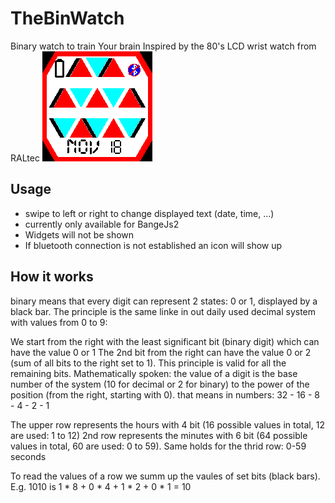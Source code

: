 # TheBinWatch

Binary watch to train Your brain
Inspired by the 80's LCD wrist watch from RALtec
![](app.png)

## Usage

- swipe to left or right to change displayed text (date, time, ...)
- currently only available for BangeJs2
- Widgets will not be shown
- If bluetooth connection is not established an icon will show up

## How it works
binary means that every digit can represent 2 states: 0 or 1, displayed by a black bar.
The principle is the same linke in out daily used decimal system with values from 0 to 9:

We start from the right with the least significant bit (binary digit) which can have the value 0 or 1
The 2nd bit from the right can have the value 0 or 2 (sum of all bits to the right set to 1).
This principle is valid for all the remaining bits.
Mathematically spoken: the value of a digit is the base number of the system (10 for decimal or 2 for binary)
to the power of the position (from the right, starting with 0).
that means in numbers: 32 - 16 - 8 - 4 - 2 - 1

The upper row represents the hours with 4 bit (16 possible values in total, 12 are used: 1 to 12)
2nd row represents the minutes with 6 bit (64 possible values in total, 60 are used: 0 to 59).
Same holds for the thrid row: 0-59 seconds

To read the values of a row we summ up the vaules of set bits (black bars).
E.g. 1010 is 1 * 8 + 0 * 4 + 1 * 2 + 0 * 1 = 10
